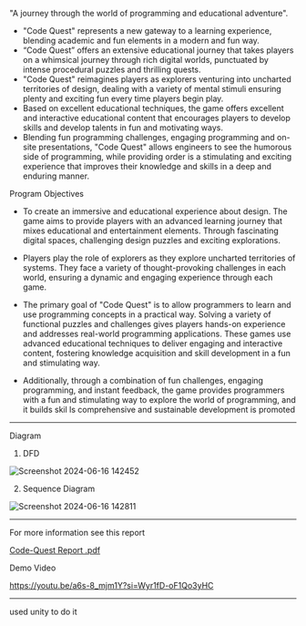 "A journey through the world of programming and educational adventure".
- "Code Quest" represents a new gateway to a learning experience, blending academic and fun elements in a modern and fun way.
- “Code Quest” offers an extensive educational journey that takes players on a whimsical journey through rich digital worlds, punctuated by intense procedural puzzles and thrilling quests.
- "Code Quest" reimagines players as explorers venturing into uncharted territories of design, dealing with a variety of mental stimuli ensuring plenty and exciting fun every time players begin play.
- Based on excellent educational techniques, the game offers excellent and interactive educational content that encourages players to develop skills and develop talents in fun and motivating ways.
- Blending fun programming challenges, engaging programming and on-site presentations, "Code Quest" allows engineers to see the humorous side of programming, while providing order is a
         stimulating and exciting experience that improves their knowledge and skills in a deep and enduring manner.



Program Objectives

- To create an immersive and educational experience about design. The game aims to provide players with an advanced learning journey that mixes educational and entertainment elements.
  Through fascinating digital spaces, challenging design puzzles and exciting explorations.
  
- Players play the role of explorers as they explore uncharted territories of systems. They face a variety of thought-provoking challenges in each world,
   ensuring a dynamic and engaging experience through each game.
  
- The primary goal of "Code Quest" is to allow programmers to learn and use programming concepts in a practical way.
   Solving a variety of functional puzzles and challenges gives players hands-on experience and addresses real-world programming applications.
   These games use advanced educational techniques to deliver engaging and interactive content, fostering knowledge acquisition and skill development in a fun and stimulating way.
  
- Additionally, through a combination of fun challenges, engaging programming, and instant feedback, the game provides programmers with a fun and stimulating way to explore the world of programming,
   and it builds skil  ls comprehensive and sustainable development is promoted


-------------------------------------------------------------------------------------------------------------------------------------------------------------------------------------------------------------------

Diagram

1) DFD
   
![Screenshot 2024-06-16 142452](https://github.com/00hussein00/CodeQuest/assets/107136547/43389240-6997-4720-ae78-1f2242ecd17d)


2) Sequence Diagram

![Screenshot 2024-06-16 142811](https://github.com/00hussein00/CodeQuest/assets/107136547/7d055c50-ffe8-480f-81f2-37ab87c6a87d)


-------------------------------------------------------------------------------------------------------------------------------------------------------------------------------------------------------------------

For more information see this report

[Code-Quest  Report .pdf](https://github.com/user-attachments/files/15857631/Code-Quest.Report.pdf)



Demo Video

https://youtu.be/a6s-8_mjm1Y?si=Wyr1fD-oF1Qo3yHC


-------------------------------------------------------------------------------------------------------------------------------------------------------------------------------------------------------------------
used unity to do it

